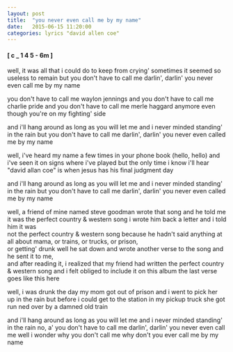 ```yaml
--- 
layout: post 
title:  "you never even call me by my name" 
date:   2015-06-15 11:20:00 
categories: lyrics "david allen coe" 
--- 
```

 
#### [ c _ 1 4 5 - 6m ] 
 
well, it was all 
that i could do to keep from crying' 
sometimes it seemed so useless to remain 
but you don't have to call me darlin', darlin' 
you never even call me by my name 
 
you don't have to call me waylon jennings 
and you don't have to call me charlie pride 
and you don't have to call me merle haggard anymore 
even though you're on my fighting' side 
 
and i'll hang around as long as you will let me 
and i never minded standing' in the rain 
but you don't have to call me darlin', darlin' 
you never even called me by my name 
 
well, i've heard my name 
a few times in your phone book (hello, hello) 
and i've seen it on signs where i've played 
but the only time i know 
i'll hear "david allan coe" 
is when jesus has his final judgment day 
 
and i'll hang around as long as you will let me 
and i never minded standing' in the rain 
but you don't have to call me darlin', darlin' 
you never even called me by my name 
 
well, a friend of mine named steve goodman wrote that song 
and he told me it was the perfect country & western song 
i wrote him back a letter and i told him it was  
not the perfect country & western song because he hadn't said anything at all about mama, 
or trains, 
or trucks, 
or prison,  
or getting' drunk 
well he sat down and wrote another verse to the song 
and he sent it to me,  
and after reading it, 
i realized that my friend had written the perfect 
country & western song 
and i felt obliged to include it on this album 
the last verse goes like this here 
 
well, i was drunk the day my mom got out of prison 
and i went to pick her up in the rain 
but before i could get to the station in my pickup truck 
she got run ned over by a damned old train 
 
and i'll hang around as long as you will let me 
and i never minded standing' in the rain 
no, a' you don't have to call me darlin', darlin' 
you never even call me 
well i wonder why you don't call me 
why don't you ever call me by my name 
